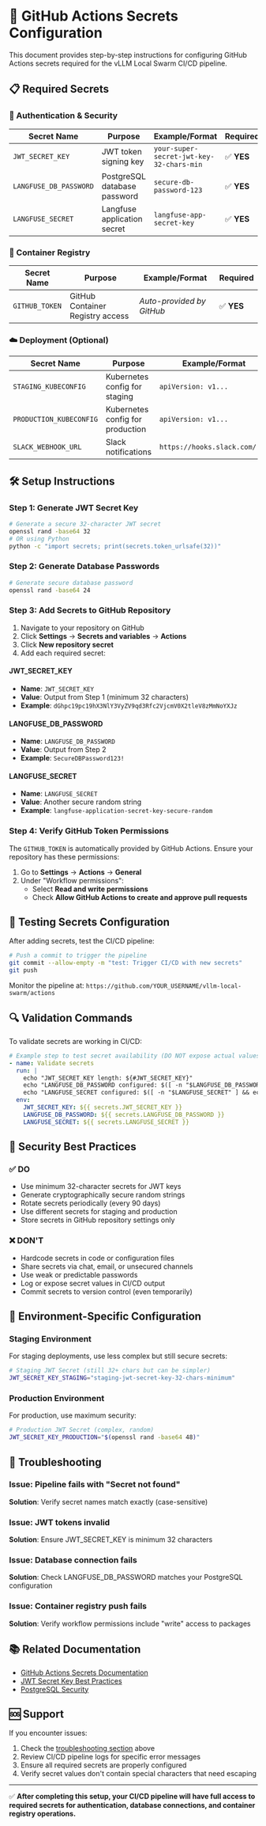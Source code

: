 # 🔐 GitHub Actions Secrets Configuration

This document provides step-by-step instructions for configuring GitHub Actions secrets required for the vLLM Local Swarm CI/CD pipeline.

## 📋 Required Secrets

### 🔑 Authentication & Security
| Secret Name | Purpose | Example/Format | Required |
|-------------|---------|----------------|----------|
| `JWT_SECRET_KEY` | JWT token signing key | `your-super-secret-jwt-key-32-chars-min` | ✅ **YES** |
| `LANGFUSE_DB_PASSWORD` | PostgreSQL database password | `secure-db-password-123` | ✅ **YES** |
| `LANGFUSE_SECRET` | Langfuse application secret | `langfuse-app-secret-key` | ✅ **YES** |

### 🐳 Container Registry
| Secret Name | Purpose | Example/Format | Required |
|-------------|---------|----------------|----------|
| `GITHUB_TOKEN` | GitHub Container Registry access | *Auto-provided by GitHub* | ✅ **YES** |

### ☁️ Deployment (Optional)
| Secret Name | Purpose | Example/Format | Required |
|-------------|---------|----------------|----------|
| `STAGING_KUBECONFIG` | Kubernetes config for staging | `apiVersion: v1...` | 🔄 **OPTIONAL** |
| `PRODUCTION_KUBECONFIG` | Kubernetes config for production | `apiVersion: v1...` | 🔄 **OPTIONAL** |
| `SLACK_WEBHOOK_URL` | Slack notifications | `https://hooks.slack.com/...` | 🔄 **OPTIONAL** |

## 🛠️ Setup Instructions

### Step 1: Generate JWT Secret Key

```bash
# Generate a secure 32-character JWT secret
openssl rand -base64 32
# OR using Python
python -c "import secrets; print(secrets.token_urlsafe(32))"
```

### Step 2: Generate Database Passwords

```bash
# Generate secure database password
openssl rand -base64 24
```

### Step 3: Add Secrets to GitHub Repository

1. Navigate to your repository on GitHub
2. Click **Settings** → **Secrets and variables** → **Actions**
3. Click **New repository secret**
4. Add each required secret:

#### JWT_SECRET_KEY
- **Name**: `JWT_SECRET_KEY`
- **Value**: Output from Step 1 (minimum 32 characters)
- **Example**: `dGhpc19pc19hX3NlY3VyZV9qd3Rfc2VjcmV0X2tleV8zMmNoYXJz`

#### LANGFUSE_DB_PASSWORD  
- **Name**: `LANGFUSE_DB_PASSWORD`
- **Value**: Output from Step 2
- **Example**: `SecureDBPassword123!`

#### LANGFUSE_SECRET
- **Name**: `LANGFUSE_SECRET`
- **Value**: Another secure random string
- **Example**: `langfuse-application-secret-key-secure-random`

### Step 4: Verify GitHub Token Permissions

The `GITHUB_TOKEN` is automatically provided by GitHub Actions. Ensure your repository has these permissions:

1. Go to **Settings** → **Actions** → **General**
2. Under "Workflow permissions":
   - Select **Read and write permissions**
   - Check **Allow GitHub Actions to create and approve pull requests**

## 🧪 Testing Secrets Configuration

After adding secrets, test the CI/CD pipeline:

```bash
# Push a commit to trigger the pipeline
git commit --allow-empty -m "test: Trigger CI/CD with new secrets"
git push
```

Monitor the pipeline at: `https://github.com/YOUR_USERNAME/vllm-local-swarm/actions`

## 🔍 Validation Commands

To validate secrets are working in CI/CD:

```yaml
# Example step to test secret availability (DO NOT expose actual values)
- name: Validate secrets
  run: |
    echo "JWT_SECRET_KEY length: ${#JWT_SECRET_KEY}"
    echo "LANGFUSE_DB_PASSWORD configured: $([ -n "$LANGFUSE_DB_PASSWORD" ] && echo "✅" || echo "❌")"
    echo "LANGFUSE_SECRET configured: $([ -n "$LANGFUSE_SECRET" ] && echo "✅" || echo "❌")"
  env:
    JWT_SECRET_KEY: ${{ secrets.JWT_SECRET_KEY }}
    LANGFUSE_DB_PASSWORD: ${{ secrets.LANGFUSE_DB_PASSWORD }}
    LANGFUSE_SECRET: ${{ secrets.LANGFUSE_SECRET }}
```

## 🚨 Security Best Practices

### ✅ DO
- Use minimum 32-character secrets for JWT keys
- Generate cryptographically secure random strings
- Rotate secrets periodically (every 90 days)
- Use different secrets for staging and production
- Store secrets in GitHub repository settings only

### ❌ DON'T
- Hardcode secrets in code or configuration files
- Share secrets via chat, email, or unsecured channels
- Use weak or predictable passwords
- Log or expose secret values in CI/CD output
- Commit secrets to version control (even temporarily)

## 🔧 Environment-Specific Configuration

### Staging Environment
For staging deployments, use less complex but still secure secrets:

```bash
# Staging JWT Secret (still 32+ chars but can be simpler)
JWT_SECRET_KEY_STAGING="staging-jwt-secret-key-32-chars-minimum"
```

### Production Environment
For production, use maximum security:

```bash
# Production JWT Secret (complex, random)
JWT_SECRET_KEY_PRODUCTION="$(openssl rand -base64 48)"
```

## 🐛 Troubleshooting

### Issue: Pipeline fails with "Secret not found"
**Solution**: Verify secret names match exactly (case-sensitive)

### Issue: JWT tokens invalid
**Solution**: Ensure JWT_SECRET_KEY is minimum 32 characters

### Issue: Database connection fails
**Solution**: Check LANGFUSE_DB_PASSWORD matches your PostgreSQL configuration

### Issue: Container registry push fails
**Solution**: Verify workflow permissions include "write" access to packages

## 📚 Related Documentation

- [GitHub Actions Secrets Documentation](https://docs.github.com/en/actions/security-guides/encrypted-secrets)
- [JWT Secret Key Best Practices](https://auth0.com/blog/a-look-at-the-latest-draft-for-jwt-bcp/)
- [PostgreSQL Security](https://www.postgresql.org/docs/current/auth-pg-hba-conf.html)

## 🆘 Support

If you encounter issues:
1. Check the [troubleshooting section](#-troubleshooting) above
2. Review CI/CD pipeline logs for specific error messages
3. Ensure all required secrets are properly configured
4. Verify secret values don't contain special characters that need escaping

---

✅ **After completing this setup, your CI/CD pipeline will have full access to required secrets for authentication, database connections, and container registry operations.**